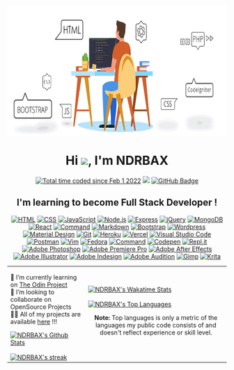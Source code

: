 <!--
**NDRBAX/NDRBAX** is a ✨ _special_ ✨ repository because its `README.md` (this file) appears on your GitHub profile.

Here are some ideas to get you started:

- 🔭 I’m currently working on ...
- 🌱 I’m currently learning ...
- 👯 I’m looking to collaborate on ...
- 🤔 I’m looking for help with ...
- 💬 Ask me about ...
- 📫 How to reach me: ...
- 😄 Pronouns: ...
- ⚡ Fun fact: ...
-->

<div class="header">
    <a href="#"><img width="100%" src="charts/main-qimg-fa7b4bdc3b2f73e749e5c2c646d4ae13.gif" height="300px" align="center" /></a>
    <h1 align="center">Hi <img src="https://raw.githubusercontent.com/MartinHeinz/MartinHeinz/master/wave.gif" width="30px">, I'm NDRBAX</h1>
    <p align="center">
        <a href="https://wakatime.com/@86d7ec69-f6ba-4041-8e22-8c92ba3fc1de"><img src="https://wakatime.com/badge/user/86d7ec69-f6ba-4041-8e22-8c92ba3fc1de.svg" alt="Total time coded since Feb 1 2022" /></a>
        <a href="https://github.com/Meghna-DAS/github-profile-views-counter"><img src="https://komarev.com/ghpvc/?username=NDRBAX"></a>
        <a href="https://github.com/NDRBAX?tab=followers"><img src="https://img.shields.io/github/followers/NDRBAX?label=Followers&style=social" alt="GitHub Badge"></a>
    </p>
    <h2 align="center">I'm learning to become Full Stack Developer !</h2>
    <p align="center">
    <a href="https://github.com/search?q=user%3ANDRBAX+language%3Ahtml"><img alt="HTML" src="https://img.shields.io/badge/HTML-E34F26.svg?logo=html5&logoColor=white"></a>
    <a href="https://github.com/search?q=user%3ANDRBAX+language%3Acss"><img alt="CSS" src="https://img.shields.io/badge/CSS-1572B6.svg?logo=css3&logoColor=white"></a>
    <a href="https://github.com/search?q=user%3ANDRBAX+language%3Ajavascript"><img alt="JavaScript" src="https://img.shields.io/badge/JavaScript-F7DF1E.svg?logo=javascript&logoColor=black"></a>
    <a href="https://github.com/search?q=user%3ANDRBAX+language%3Ajavascript"><img alt="Node.js" src="https://img.shields.io/badge/Node.js-43853D.svg?logo=node.js&logoColor=white"></a>
    <a href="#"><img alt="Express" src="https://img.shields.io/badge/Express-20232a.svg?logo=express&logoColor=%2361DAFB"></a>
    <a href="#"><img alt="jQuery" src="https://img.shields.io/badge/jQuery-0984e3.svg?logo=jquery&logoColor=%FFFFFF"></a>
    <a href="#"><img alt="MongoDB" src ="https://img.shields.io/badge/MongoDB-4ea94b.svg?logo=mongodb&logoColor=white"></a>
    <a href="#"><img alt="React" src="https://img.shields.io/badge/React-20232a.svg?logo=react&logoColor=%2361DAFB"></a>
    <a href="#"><img alt="Command" src="https://img.shields.io/badge/Vue.js-20232a.svg?logo=vue.js&logoColor=%FFF"></a>
    <a href="https://github.com/search?q=user%3ANDRBAX+language%3Amarkdown"><img alt="Markdown" src="https://img.shields.io/badge/Markdown-000000.svg?logo=markdown&logoColor=white"></a>
    <a href="#"><img alt="Bootstrap" src="https://img.shields.io/badge/Bootstrap-7952B3.svg?logo=bootstrap&logoColor=white"></a>
    <a href="#"><img alt="Wordpress" src="https://img.shields.io/badge/Wordpress-21759B?logo=wordpress&logoColor=white"></a>
    <a href="#"><img alt="Material Design" src="https://img.shields.io/badge/Material%20Design-0081CB.svg?logo=material-design&logoColor=white"></a>
    <a href="#"><img alt="Git" src="https://img.shields.io/badge/Git-F05033.svg?logo=git&logoColor=white"></a>
    <a href="#"><img alt="Heroku" src="https://img.shields.io/badge/Heroku-430098.svg?logo=heroku&logoColor=white"></a>
    <a href="#"><img alt="Vercel" src="https://img.shields.io/badge/Vercel-000000.svg?logo=vercel&logoColor=white"></a>
    <a href="#"><img alt="Visual Studio Code" src="https://img.shields.io/badge/Visual%20Studio%20Code-0078d7.svg?logo=visual-studio-code&logoColor=white"></a>
    <a href="#"><img alt="Postman" src="https://img.shields.io/badge/Postman-FF6C37?logo=postman&logoColor=white"></a>
    <a href="#"><img alt="Vim" src="https://img.shields.io/badge/Vim-019733.svg?logo=vim&logoColor=%white"></a>
    <a href="#"><img alt="Fedora" src="https://img.shields.io/badge/Fedora-20232a.svg?logo=fedora&logoColor=%2361DAFB"></a>
    <a href="#"><img alt="Command" src="https://img.shields.io/badge/Terminal-241F31.svg?logo=gnometerminal&logoColor=%white"></a>
    <a href="#"><img alt="Codepen" src="https://img.shields.io/badge/Codepen-000000.svg?logo=codepen&logoColor=white"></a>
    <a href="#"><img alt="Repl.it" src="https://img.shields.io/badge/Repl.it-0D101E.svg?logo=Replit&logoColor=white"></a>
    <a href="#"><img alt="Adobe Photoshop" src="https://img.shields.io/badge/Photoshop-20232a.svg?logo=adobephotoshop&logoColor=%FFF"></a>
    <a href="#"><img alt="Adobe Premiere Pro" src="https://img.shields.io/badge/Premiere Pro-20232a.svg?logo=adobepremierepro&logoColor=%FFF"></a>
    <a href="#"><img alt="Adobe After Effects" src="https://img.shields.io/badge/After Effects-20232a.svg?logo=adobeaftereffects&logoColor=%FFF"></a>
    <a href="#"><img alt="Adobe Illustrator" src="https://img.shields.io/badge/Illustrator-20232a.svg?logo=adobeillustrator&logoColor=%white"></a>
    <a href="#"><img alt="Adobe Indesign" src="https://img.shields.io/badge/Indesign-20232a.svg?logo=adobeindesign&logoColor=%FFF"></a>
    <a href="#"><img alt="Adobe Audition" src="https://img.shields.io/badge/Audition-20232a.svg?logo=adobeaudition&logoColor=%FFF"></a>
    <a href="#"><img alt="Gimp" src="https://img.shields.io/badge/Gimp-20232a.svg?logo=gimp&logoColor=%FFF"></a>
    <a href="#"><img alt="Krita" src="https://img.shields.io/badge/Krita-20232a.svg?logo=krita&logoColor=%white"></a> 
</p>
       
</div>

<table style="border:0">
 <tr>
 <td>
    <p>🔭 I’m currently learning on <a href="https://www.theodinproject.com/">The Odin Project</a>
    </br>👯 I’m looking to collaborate on <strfrom collections.abc import MutableMapping
ong>OpenSource Projects</strfrom>
    </br>👨‍💻  All of my projects are available <a href="https://github.com/NDRBAX?tab=repositories">here</a> !!!</p>
   <a href="https://github.com/NDRBAX?tab=repositories"><img alt="NDRBAX's Github Stats" src="https://github-readme-stats-ndrbax.vercel.app/api?username=NDRBAX&show_icons=true&count_private=true&theme=swift&hide_border=true&bg_color=fff&custom_title=NDRBAX" /></a>
    </br></br>
     <a href="https://github.com/NDRBAX?tab=repositories"><img alt="NDRBAX's streak" src="https://ndrbax-streak-stats.herokuapp.com?user=ndrbax&theme=swift&hide_border=true&date_format=j%20M%5B%20Y%5D" /></a>
</td>
    <td>
    <a href="https://github.com/NDRBAX?tab=repositories"><img alt="NDRBAX's Wakatime Stats" src="https://github-readme-stats-ndrbax.vercel.app/api/wakatime?username=NDRBAX&theme=swift&hide_border=true&langs_count=8&bg_color=fff&layout=compact&custom_title=Recent activity" /></a></br></br>
    <a href="https://github.com/NDRBAX?tab=repositories "><img alt="NDRBAX's Top Languages" src="https://github-readme-stats-ndrbax.vercel.app/api/top-langs/?username=NDRBAX&langs_count=8&count_private=true&layout=compact&theme=swift&hide_border=true&bg_color=fff"/></a><p align="center"><b>Note:</b> Top languages is only a metric of the languages my public code consists of and doesn't reflect experience or skill level.</p>
    </td>
 </tr>













